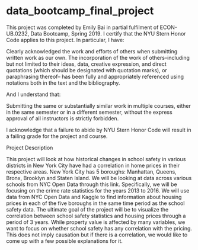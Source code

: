 # data_bootcamp_final_project
This project was completed by Emily Bai in partial fulfilment of ECON-UB.0232,
Data Bootcamp, Spring 2019. I certify that the NYU Stern Honor Code applies to this project.
In particular, I have:

Clearly acknowledged the work and efforts of others when submitting written work as our own.
The incorporation of the work of others–including but not limited to their ideas, data, creative
expression, and direct quotations (which should be designated with quotation marks), or paraphrasing thereof– has been fully and appropriately referenced using notations both in the text
and the bibliography.

And I understand that:

Submitting the same or substantially similar work in multiple courses, either in the same semester
or in a different semester, without the express approval of all instructors is strictly forbidden.

I acknowledge that a failure to abide by NYU Stern Honor Code will result in a failing grade for
the project and course.

Project Description

This project will look at how historical changes in school safety in various districts in New York City have had a correlation in home prices in their respective areas. New York City has 5 boroughs: Manhattan, Queens, Bronx, Brooklyn and Staten Island. We will be looking at data across various schools from NYC Open Data through this link. Specifically, we will be focusing on the crime rate statistics for the years 2013 to 2016. We will use data from NYC Open Data and Kaggle to find information about housing prices in each of the five boroughs in the same time period as the school safety data. The ultimate goal of the project will be to visualize the correlation between school safety statistics and housing prices through a period of 3 years. While property value is affected by many variables, we want to focus on whether school safety has any correlation with the pricing. This does not imply causation but if there is a correlation, we would like to come up with a few possible explanations for it.
